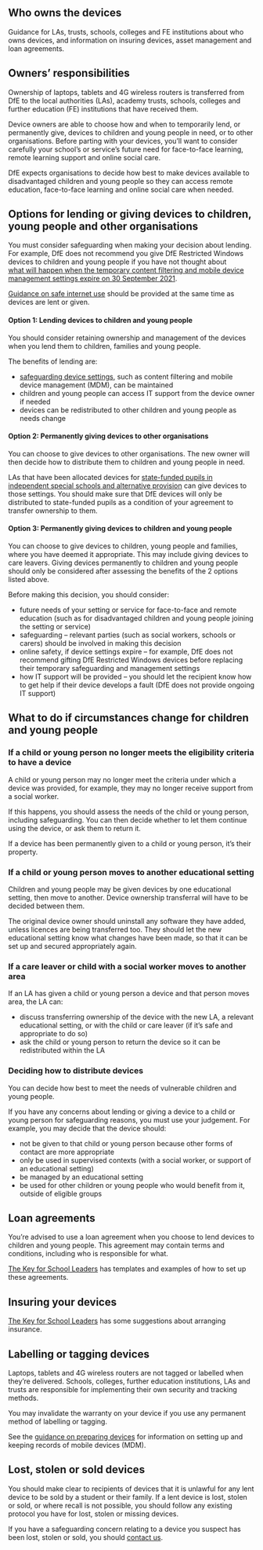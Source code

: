## Who owns the devices

Guidance for LAs, trusts, schools, colleges and FE institutions about who owns devices, 
and information on insuring devices, asset management and loan agreements.

## Owners’ responsibilities

Ownership of laptops, tablets and 4G wireless routers is transferred from DfE to the local 
authorities (LAs), academy trusts, schools, colleges and further education (FE) institutions 
that have received them.

Device owners are able to choose how and when to temporarily lend, or permanently give, 
devices to children and young people in need, or to other organisations. Before parting with 
your devices, you’ll want to consider carefully your school’s or service’s future need for face-to-face learning, 
remote learning support and online social care.

DfE expects organisations to decide how best to make devices available to disadvantaged 
children and young people so they can access remote education, face-to-face learning and
online social care when needed.

## Options for lending or giving devices to children, young people and other organisations

You must consider safeguarding when making your decision about lending. For example, 
DfE does not recommend you give DfE Restricted Windows devices to children and young 
people if you have not thought about  
[what will happen when the temporary content filtering and mobile device management settings expire on 30 September 2021](https://get-help-with-tech.education.gov.uk/devices/preparing-microsoft-windows-laptops-and-tablets#reconfigure-your-devices).

[Guidance on safe internet use](https://www.saferinternet.org.uk/) should be provided at the same time as devices are lent or 
given.

#### Option 1: Lending devices to children and young people

You should consider retaining ownership and management of the devices when you lend 
them to children, families and young people.

The benefits of lending are:

* [safeguarding device settings](https://get-help-with-tech.education.gov.uk/devices/safeguarding-for-device-users), such as content filtering and mobile device management (MDM), can be maintained
* children and young people can access IT support from the device owner if needed
* devices can be redistributed to other children and young people as needs change

#### Option 2: Permanently giving devices to other organisations

You can choose to give devices to other organisations. The new owner will then decide how 
to distribute them to children and young people in need.

LAs that have been allocated devices for [state-funded pupils in independent special schools and alternative provision](https://get-help-with-tech.education.gov.uk/devices/how-to-order-laptops-for-independent-special-schools) can give devices to those settings. You should make sure that DfE 
devices will only be distributed to state-funded pupils as a condition of your agreement to
transfer ownership to them.

#### Option 3: Permanently giving devices to children and young people

You can choose to give devices to children, young people and families, where you have 
deemed it appropriate. This may include giving devices to care leavers. Giving devices 
permanently to children and young people should only be considered after assessing the 
benefits of the 2 options listed above.

Before making this decision, you should consider:

* future needs of your setting or service for face-to-face and remote education (such as for disadvantaged children and young people joining the setting or service)
* safeguarding &ndash; relevant parties (such as social workers, schools or carers) should be involved in making this decision
* online safety, if device settings expire &ndash; for example, DfE does not recommend gifting DfE Restricted Windows devices before replacing their temporary safeguarding and management settings
* how IT support will be provided &ndash; you should let the recipient know how to get help if their device develops a fault (DfE does not provide ongoing IT support)  

## What to do if circumstances change for children and young people

### If a child or young person no longer meets the eligibility criteria to have a device

A child or young person may no longer meet the criteria under which a device was provided, 
for example, they may no longer receive support from a social worker.

If this happens, you should assess the needs of the child or young person, including 
safeguarding. You can then decide whether to let them continue using the device, or ask 
them to return it.

If a device has been permanently given to a child or young person, it’s their property.

### If a child or young person moves to another educational setting

Children and young people may be given devices by one educational setting, then move to 
another. Device ownership transferral will have to be decided between them.

The original device owner should uninstall any software they have added, unless licences 
are being transferred too. They should let the new educational setting know what changes 
have been made, so that it can be set up and secured appropriately again.

### If a care leaver or child with a social worker moves to another area

If an LA has given a child or young person a device and that person moves area, the LA can:

* discuss transferring ownership of the device with the new LA, a relevant educational setting, or with the child or care leaver (if it’s safe and appropriate to do so)
* ask the child or young person to return the device so it can be redistributed within the LA

### Deciding how to distribute devices

You can decide how best to meet the needs of vulnerable children and young people.

If you have any concerns about lending or giving a device to a child or young person for 
safeguarding reasons, you must use your judgement. For example, you may decide that the 
device should:

* not be given to that child or young person because other forms of contact are more appropriate
* only be used in supervised contexts (with a social worker, or support of an educational setting)
* be managed by an educational setting
* be used for other children or young people who would benefit from it, outside of eligible groups

## Loan agreements

You’re advised to use a loan agreement when you choose to lend devices to children and 
young people. This agreement may contain terms and conditions, including who is 
responsible for what.

[The Key for School Leaders](https://covid19.thekeysupport.com/covid-19/deliver-remote-learning/make-tech-work-you/loaning-it-equipment-pupils-and-staff/#section-1) has templates and examples of how to set up these
agreements.

## Insuring your devices

[The Key for School Leaders](https://covid19.thekeysupport.com/covid-19/deliver-remote-learning/make-tech-work-you/loaning-it-equipment-pupils-and-staff/?marker=full-search-q-loan%20agreement-result-1) has some suggestions about arranging insurance.

## Labelling or tagging devices

Laptops, tablets and 4G wireless routers are not tagged or labelled when they’re delivered. 
Schools, colleges, further education institutions, LAs and trusts are responsible for 
implementing their own security and tracking methods.

You may invalidate the warranty on your device if you use any permanent method of 
labelling or tagging.

See the [guidance on preparing devices](https://get-help-with-tech.education.gov.uk/devices/preparing-chromebooks) for information on setting up and keeping records of
mobile devices (MDM).

## Lost, stolen or sold devices

You should make clear to recipients of devices that it is unlawful for any lent device to be 
sold by a student or their family. If a lent device is lost, stolen or sold, or where recall is not 
possible, you should follow any existing protocol you have for lost, stolen or missing devices.

If you have a safeguarding concern relating to a device you suspect has been lost, stolen 
or sold, you should [contact us](https://get-help-with-tech.education.gov.uk/get-support).
